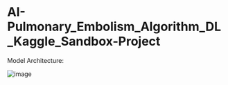 # AI-Pulmonary_Embolism_Algorithm_DL_Kaggle_Sandbox-Project


Model Architecture: 

![image](https://github.com/user-attachments/assets/577716fa-30e0-4cbf-8d42-2871785e5ea5)



